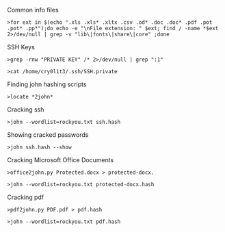 

Common info files
```shell-session
>for ext in $(echo ".xls .xls* .xltx .csv .od* .doc .doc* .pdf .pot .pot* .pp*");do echo -e "\nFile extension: " $ext; find / -name *$ext 2>/dev/null | grep -v "lib\|fonts\|share\|core" ;done
```


SSH Keys
```shell-session
>grep -rnw "PRIVATE KEY" /* 2>/dev/null | grep ":1"
```
```shell-session
>cat /home/cry0l1t3/.ssh/SSH.private
```

Finding john hashing scripts
```shell-session
>locate *2john*
```

Cracking ssh
```shell-session
>john --wordlist=rockyou.txt ssh.hash
```

Showing cracked passwords
```shell-session
>john ssh.hash --show
```

Cracking Microsoft Office Documents
```shell-session
>office2john.py Protected.docx > protected-docx.

>john --wordlist=rockyou.txt protected-docx.hash

```

Cracking pdf
```shell-session
>pdf2john.py PDF.pdf > pdf.hash

>john --wordlist=rockyou.txt pdf.hash
```

